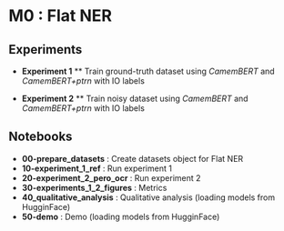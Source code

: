 # M0 : Flat NER

## Experiments

* **Experiment 1**
** Train ground-truth dataset using *CamemBERT* and *CamemBERT+ptrn* with IO labels

* **Experiment 2**
** Train noisy dataset using *CamemBERT* and *CamemBERT+ptrn* with IO labels

## Notebooks

* **00-prepare_datasets** : Create datasets object for Flat NER
* **10-experiment_1_ref** : Run experiment 1
* **20-experiment_2_pero_ocr** : Run experiment 2
* **30-experiments_1_2_figures** : Metrics
* **40_qualitative_analysis** : Qualitative analysis (loading models from HugginFace)
* **50-demo** : Demo (loading models from HugginFace)